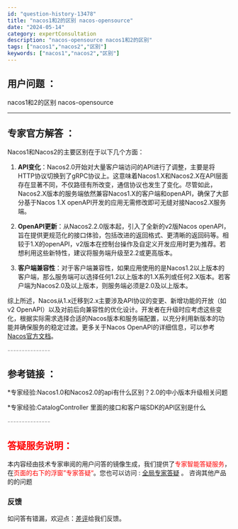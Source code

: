 ```yaml
---
id: "question-history-13478"
title: "nacos1和2的区别 nacos-opensource"
date: "2024-05-14"
category: expertConsultation
description: "nacos-opensource nacos1和2的区别"
tags: ["nacos1","nacos2","区别"]
keywords: ["nacos1","nacos2","区别"]
---
```


## 用户问题 ： 
 nacos1和2的区别 nacos-opensource 

---------------
## 专家官方解答 ：

Nacos1和Nacos2的主要区别在于以下几个方面：

1. **API变化**：Nacos2.0开始对大量客户端访问的API进行了调整，主要是将HTTP协议切换到了gRPC协议上。这意味着Nacos1.X和Nacos2.X在API层面存在显著不同，不仅路径有所改变，通信协议也发生了变化。尽管如此，Nacos2.X版本的服务端依然兼容Nacos1.X的客户端和openAPI，确保了大部分基于Nacos 1.X openAPI开发的应用无需修改即可无缝对接Nacos2.X服务端。

2. **OpenAPI更新**：从Nacos2.2.0版本起，引入了全新的v2版Nacos openAPI，旨在提供更规范化的接口体验，包括改进的返回格式、更清晰的返回码等。相较于1.X的openAPI，v2版本在控制台操作及自定义开发应用时更为推荐。若想利用这些新特性，建议将服务端升级至2.2或更高版本。

3. **客户端兼容性**：对于客户端兼容性，如果应用使用的是Nacos1.2以上版本的客户端，那么服务端可以选择任何1.2以上版本的1.X系列或任何2.X版本。若客户端为Nacos2.0及以上版本，则服务端必须是2.0及以上版本。

综上所述，Nacos从1.x迁移到2.x主要涉及API协议的变更、新增功能的开放（如v2 OpenAPI）以及对前后向兼容性的优化设计。开发者在升级时应考虑这些变化，根据实际需求选择合适的Nacos版本和服务端配置，以充分利用新版本的功能并确保服务的稳定过渡。更多关于Nacos OpenAPI的详细信息，可以参考[Nacos官方文档](https://nacos.io/docs/latest/guide/user/open-api/)。


<font color="#949494">---------------</font> 


## 参考链接 ：

*专家经验:Nacos1.0和Nacos2.0的api有什么区别？2.0的中小版本升级相关问题 
 
 *专家经验:CatalogController 里面的接口和客户端SDK的API区别是什么 


 <font color="#949494">---------------</font> 
 


## <font color="#FF0000">答疑服务说明：</font> 

本内容经由技术专家审阅的用户问答的镜像生成，我们提供了<font color="#FF0000">专家智能答疑服务</font>，在<font color="#FF0000">页面的右下的浮窗”专家答疑“</font>。您也可以访问 : [全局专家答疑](https://opensource.alibaba.com/chatBot) 。 咨询其他产品的的问题

### 反馈
如问答有错漏，欢迎点：[差评](https://ai.nacos.io/user/feedbackByEnhancerGradePOJOID?enhancerGradePOJOId=13491)给我们反馈。

